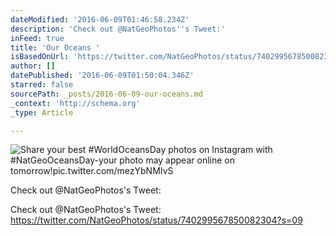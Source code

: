 ```yaml
---
dateModified: '2016-06-09T01:46:58.234Z'
description: 'Check out @NatGeoPhotos''s Tweet:'
inFeed: true
title: 'Our Oceans '
isBasedOnUrl: 'https://twitter.com/NatGeoPhotos/status/740299567850082304?s=09'
author: []
datePublished: '2016-06-09T01:50:04.346Z'
starred: false
sourcePath: _posts/2016-06-09-our-oceans.md
_context: 'http://schema.org'
_type: Article

---
```

![Share your best #WorldOceansDay photos on Instagram with #NatGeoOceansDay-your photo may appear online on tomorrow!pic.twitter.com/mezYbNMIvS](https://pbs.twimg.com/media/CkYSiCYVEAAMFHU.jpg:large)

Check out @NatGeoPhotos's Tweet:

Check out @NatGeoPhotos's Tweet: https://twitter.com/NatGeoPhotos/status/740299567850082304?s=09